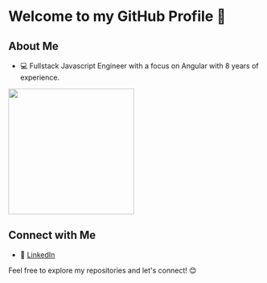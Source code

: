 # Welcome to my GitHub Profile 👋

## About Me
- 💻 Fullstack Javascript Engineer with a focus on Angular with 8 years of experience.


<img src="https://github.com/ravigaudani0909/ravigaudani0909/assets/126670676/4444b0ca-857d-4938-a760-32e531d46fb1" width="250"/>


## Connect with Me
- 💼 [LinkedIn](https://de.linkedin.com/in/ravigaudani)


Feel free to explore my repositories and let's connect! 😊
